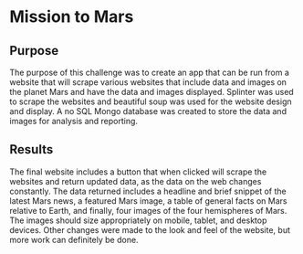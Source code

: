 # Mission to Mars
## Purpose
The purpose of this challenge was to create an app that can be run from a website that will scrape various websites that include data and images on the planet Mars and have the data and images displayed. Splinter was used to scrape the websites and beautiful soup was used for the website design and display. A no SQL Mongo database was created to store the data and images for analysis and reporting. 

## Results
The final website includes a button that when clicked will scrape the websites and return updated data, as the data on the web changes constantly. The data returned includes a headline and brief snippet of the latest Mars news, a featured Mars image, a table of general facts on Mars relative to Earth, and finally, four images of the four hemispheres of Mars. The images should size appropriately on mobile, tablet, and desktop devices. Other changes were made to the look and feel of the website, but more work can definitely be done. 
